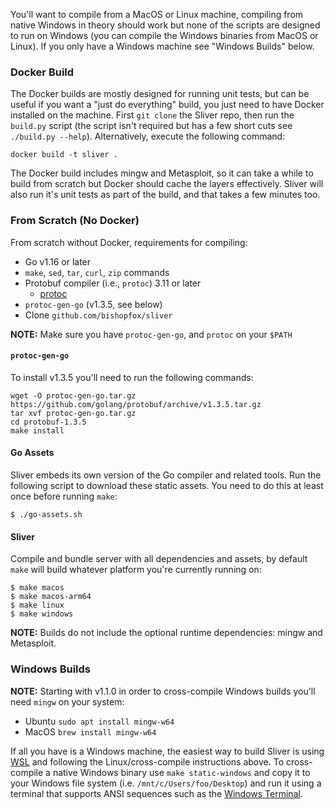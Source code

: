 You'll want to compile from a MacOS or Linux machine, compiling from native Windows in theory should work but none of the scripts are designed to run on Windows (you can compile the Windows binaries from MacOS or Linux). If you only have a Windows machine see "Windows Builds" below.


### Docker Build

The Docker builds are mostly designed for running unit tests, but can be useful if you want a "just do everything" build, you just need to have Docker installed on the machine. First `git clone` the Sliver repo, then run the `build.py` script (the script isn't required but has a few short cuts see `./build.py --help`). Alternatively, execute the following command: 

```
docker build -t sliver .
```

The Docker build includes mingw and Metasploit, so it can take a while to build from scratch but Docker should cache the layers effectively. Sliver will also run it's unit tests as part of the build, and that takes a few minutes too.

### From Scratch (No Docker)

From scratch without Docker, requirements for compiling:

* Go v1.16 or later
* `make`, `sed`, `tar`, `curl`, `zip` commands
* Protobuf compiler (i.e., `protoc`) 3.11 or later
  * [protoc](https://github.com/protocolbuffers/protobuf/releases)
* `protoc-gen-go` (v1.3.5, see below)
* Clone `github.com/bishopfox/sliver`

__NOTE:__ Make sure you have `protoc-gen-go`, and `protoc` on your `$PATH`

#### `protoc-gen-go`

To install v1.3.5 you'll need to run the following commands:

```
wget -O protoc-gen-go.tar.gz https://github.com/golang/protobuf/archive/v1.3.5.tar.gz
tar xvf protoc-gen-go.tar.gz
cd protobuf-1.3.5
make install
```


#### Go Assets

Sliver embeds its own version of the Go compiler and related tools. Run the following script to download these static assets. You need to do this at least once before running `make`:

```
$ ./go-assets.sh
```

#### Sliver

Compile and bundle server with all dependencies and assets, by default `make` will build whatever platform you're currently running on:

```
$ make macos
$ make macos-arm64
$ make linux
$ make windows
```

__NOTE:__ Builds do not include the optional runtime dependencies: mingw and Metasploit.

### Windows Builds

__NOTE:__ Starting with v1.1.0 in order to cross-compile Windows builds you'll need `mingw` on your system:
* Ubuntu `sudo apt install mingw-w64`
* MacOS `brew install mingw-w64`

If all you have is a Windows machine, the easiest way to build Sliver is using [WSL](https://docs.microsoft.com/en-us/windows/wsl/install-win10) and following the Linux/cross-compile instructions above. To cross-compile a native Windows binary use `make static-windows` and copy it to your Windows file system (i.e. `/mnt/c/Users/foo/Desktop`) and run it using a terminal that supports ANSI sequences such as the [Windows Terminal](https://github.com/microsoft/terminal).